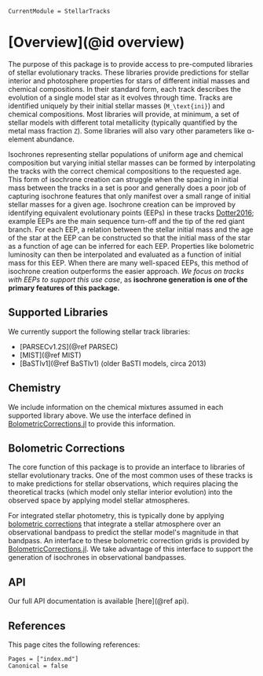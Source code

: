 ```@meta
CurrentModule = StellarTracks
```

# [Overview](@id overview)

The purpose of this package is to provide access to pre-computed libraries of stellar evolutionary tracks. These libraries provide predictions for stellar interior and photosphere properties for stars of different initial masses and chemical compositions. In their standard form, each track describes the evolution of a single model star as it evolves through time. Tracks are identified uniquely by their initial stellar masses (``M_\text{ini}``) and chemical compositions. Most libraries will provide, at minimum, a set of stellar models with different total metallicity (typically quantified by the metal mass fraction ``Z``). Some libraries will also vary other parameters like α-element abundance.

Isochrones representing stellar populations of uniform age and chemical composition but varying initial stellar masses can be formed by interpolating the tracks with the correct chemical compositions to the requested age. This form of isochrone creation can struggle when the spacing in initial mass between the tracks in a set is poor and generally does a poor job of capturing isochrone features that only manifest over a small range of initial stellar masses for a given age. Isochrone creation can be improved by identifying equivalent evolutionary points (EEPs) in these tracks [Dotter2016](@citep); example EEPs are the main sequence turn-off and the tip of the red giant branch. For each EEP, a relation between the stellar initial mass and the age of the star at the EEP can be constructed so that the initial mass of the star as a function of age can be inferred for each EEP. Properties like bolometric luminosity can then be interpolated and evaluated as a function of initial mass for this EEP. When there are many well-spaced EEPs, this method of isochrone creation outperforms the easier approach. *We focus on tracks with EEPs to support this use case*, as **isochrone generation is one of the primary features of this package.**

## Supported Libraries
We currently support the following stellar track libraries:
 - [PARSECv1.2S](@ref PARSEC)
 - [MIST](@ref MIST)
 - [BaSTIv1](@ref BaSTIv1) (older BaSTI models, circa 2013)

## Chemistry
We include information on the chemical mixtures assumed in each supported library above. We use the interface defined in [BolometricCorrections.jl](https://cgarling.github.io/BolometricCorrections.jl/stable/) to provide this information.

## Bolometric Corrections
The core function of this package is to provide an interface to libraries of stellar evolutionary tracks. One of the most common uses of these tracks is to make predictions for stellar observations, which requires placing the theoretical tracks (which model only stellar interior evolution) into the observed space by applying model stellar atmospheres.

For integrated stellar photometry, this is typically done by applying [bolometric corrections](https://en.wikipedia.org/wiki/Bolometric_correction) that integrate a stellar atmosphere over an observational bandpass to predict the stellar model's magnitude in that bandpass. An interface to these bolometric correction grids is provided by [BolometricCorrections.jl](https://github.com/cgarling/BolometricCorrections.jl). We take advantage of this interface to support the generation of isochrones in observational bandpasses.

## API
Our full API documentation is available [here](@ref api).

## References
This page cites the following references:

```@bibliography
Pages = ["index.md"]
Canonical = false
```